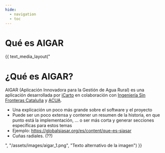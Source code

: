 ```yaml
---
hide:
  - navigation
  - toc
---
```


# Qué es AIGAR

{{ text_media_layout("

# ¿Qué es AIGAR?

AIGAR (Aplicación Innovadora para la Gestión de Agua Rural) es una aplicación desarrollada por [iCarto](https://icarto.es/) en colaboración con [Ingeniería Sin Fronteras Cataluña](https://esf-cat.org/) y [ACUA](https://acua.org.sv/).

- Una explicación un poco más grande sobre el software y el proyecto
- Puede ser un poco extensa y contener un resumen de la historia, en que punto está la implementación, ... o ser más corta y generar secciones específicas para estos temas
- Ejemplo: https://globalsiasar.org/es/content/que-es-siasar
- Cuñas radiales. (??)

", "/assets/images/aigar_1.png", "Texto alternativo de la imagen") }}
